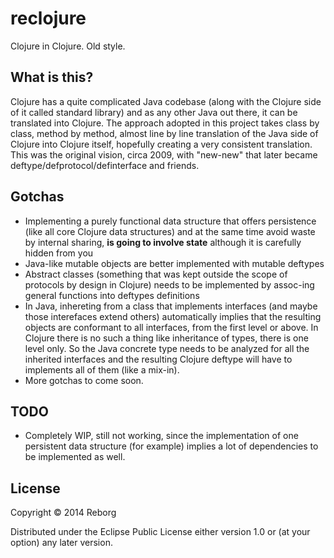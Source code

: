 # reclojure

Clojure in Clojure. Old style.

## What is this?

Clojure has a quite complicated Java codebase (along with the Clojure side of it called standard library) and as any other Java out there, it can be translated into Clojure. The approach adopted in this project takes class by class, method by method, almost line by line translation of the Java side of Clojure into Clojure itself, hopefully creating a very consistent translation. This was the original vision, circa 2009, with "new-new" that later became deftype/defprotocol/definterface and friends.

## Gotchas

* Implementing a purely functional data structure that offers persistence (like all core Clojure data structures) and at the same time avoid waste by internal sharing, **is going to involve state** although it is carefully hidden from you
* Java-like mutable objects are better implemented with mutable deftypes
* Abstract classes (something that was kept outside the scope of protocols by design in Clojure) needs to be implemented by assoc-ing general functions into deftypes definitions
* In Java, inhereting from a class that implements interfaces (and maybe those interefaces extend others) automatically implies that the resulting objects are conformant to all interfaces, from the first level or above. In Clojure there is no such a thing like inheritance of types, there is one level only. So the Java concrete type needs to be analyzed for all the inherited interfaces and the resulting Clojure deftype will have to implements all of them (like a mix-in).
* More gotchas to come soon.

## TODO

* Completely WIP, still not working, since the implementation of one persistent data structure (for example) implies a lot of dependencies to be implemented as well.

## License

Copyright © 2014 Reborg

Distributed under the Eclipse Public License either version 1.0 or (at your option) any later version.
